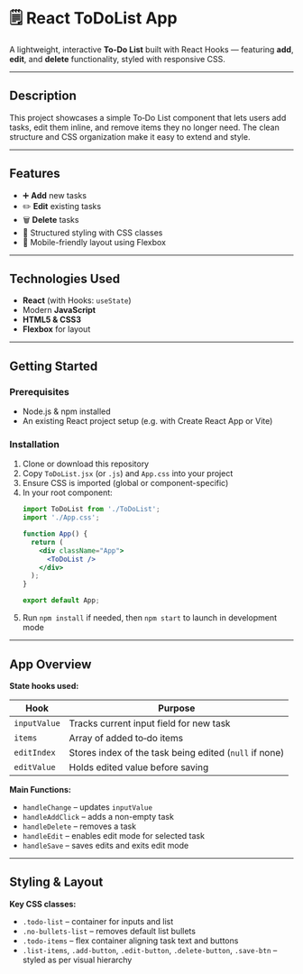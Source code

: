 # 🗒️ React ToDoList App

A lightweight, interactive **To‑Do List** built with React Hooks — featuring **add**, **edit**, and **delete** functionality, styled with responsive CSS.

---


## Description

This project showcases a simple To‑Do List component that lets users add tasks, edit them inline, and remove items they no longer need. The clean structure and CSS organization make it easy to extend and style.

---

## Features

- ➕ **Add** new tasks  
- ✏️ **Edit** existing tasks  
- 🗑️ **Delete** tasks  
- 🎨 Structured styling with CSS classes  
- 📱 Mobile-friendly layout using Flexbox

---

## Technologies Used

- **React** (with Hooks: `useState`)  
- Modern **JavaScript**  
- **HTML5 & CSS3**  
- **Flexbox** for layout  

---

## Getting Started

### Prerequisites

- Node.js & npm installed  
- An existing React project setup (e.g. with Create React App or Vite)

### Installation

1. Clone or download this repository  
2. Copy `ToDoList.jsx` (or `.js`) and `App.css` into your project  
3. Ensure CSS is imported (global or component-specific)  
4. In your root component:
    ```jsx
    import ToDoList from './ToDoList';
    import './App.css';

    function App() {
      return (
        <div className="App">
          <ToDoList />
        </div>
      );
    }

    export default App;
    ```
5. Run `npm install` if needed, then `npm start` to launch in development mode

---

## App Overview

**State hooks used:**

| Hook         | Purpose                                                  |
|--------------|-----------------------------------------------------------|
| `inputValue` | Tracks current input field for new task                 |
| `items`      | Array of added to‑do items                              |
| `editIndex`  | Stores index of the task being edited (`null` if none)  |
| `editValue`  | Holds edited value before saving                        |

**Main Functions:**

- `handleChange` – updates `inputValue`  
- `handleAddClick` – adds a non-empty task  
- `handleDelete` – removes a task  
- `handleEdit` – enables edit mode for selected task  
- `handleSave` – saves edits and exits edit mode

---

## Styling & Layout

**Key CSS classes:**

- `.todo-list` – container for inputs and list  
- `.no-bullets-list` – removes default list bullets  
- `.todo-items` – flex container aligning task text and buttons  
- `.list-items`, `.add-button`, `.edit-button`, `.delete-button`, `.save-btn` – styled as per visual hierarchy  







